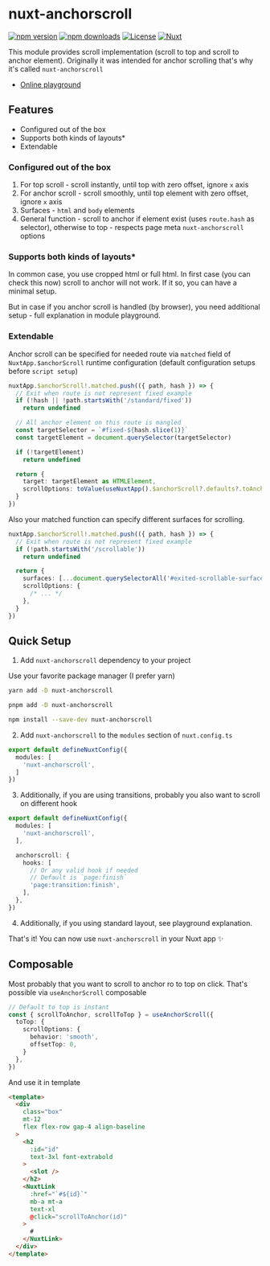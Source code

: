 <!--
Get your module up and running quickly.

Find and replace all on all files (CMD+SHIFT+F):
- Name: My Module
- Package name: my-module
- Description: My new Nuxt module
-->

# nuxt-anchorscroll

[![npm version][npm-version-src]][npm-version-href]
[![npm downloads][npm-downloads-src]][npm-downloads-href]
[![License][license-src]][license-href]
[![Nuxt][nuxt-src]][nuxt-href]

This module provides scroll implementation (scroll to top and scroll to anchor element).
Originally it was intended for anchor scrolling that's why it's called `nuxt-anchorscroll`

- [Online playground](https://stackblitz.com/github/helltraitor/nuxt-anchorscroll?file=playground%2Fapp.vue)

## Features

- Configured out of the box
- Supports both kinds of layouts*
- Extendable

### Configured out of the box

1. For top scroll - scroll instantly, until top with zero offset, ignore `x` axis
2. For anchor scroll - scroll smoothly, until top element with zero offset, ignore `x` axis
3. Surfaces - `html` and `body` elements
4. General function - scroll to anchor if element exist (uses `route.hash` as selector),
   otherwise to top - respects page meta `nuxt-anchorscroll` options

### Supports both kinds of layouts*

In common case, you use cropped html or full html. In first case (you can check this now)
scroll to anchor will not work. If it so, you can have a minimal setup.

But in case if you anchor scroll is handled (by browser), you need additional setup -
full explanation in module playground.

### Extendable

Anchor scroll can be specified for needed route via `matched` field of `NuxtApp.$anchorScroll`
runtime configuration (default configuration setups before `script setup`)

```ts
nuxtApp.$anchorScroll!.matched.push(({ path, hash }) => {
  // Exit when route is not represent fixed example
  if (!hash || !path.startsWith('/standard/fixed'))
    return undefined

  // All anchor element on this route is mangled
  const targetSelector = `#fixed-${hash.slice(1)}`
  const targetElement = document.querySelector(targetSelector)

  if (!targetElement)
    return undefined

  return {
    target: targetElement as HTMLElement,
    scrollOptions: toValue(useNuxtApp().$anchorScroll?.defaults?.toAnchor) ?? {}
  }
})
```

Also your matched function can specify different surfaces for scrolling.

```ts
nuxtApp.$anchorScroll!.matched.push(({ path, hash }) => {
  // Exit when route is not represent fixed example
  if (!path.startsWith('/scrollable'))
    return undefined

  return {
    surfaces: [...document.querySelectorAll('#exited-scrollable-surface')],
    scrollOptions: {
      /* ... */
    },
  }
})
```

## Quick Setup

1. Add `nuxt-anchorscroll` dependency to your project

Use your favorite package manager (I prefer yarn)

```bash
yarn add -D nuxt-anchorscroll

pnpm add -D nuxt-anchorscroll

npm install --save-dev nuxt-anchorscroll
```

2. Add `nuxt-anchorscroll` to the `modules` section of `nuxt.config.ts`

```ts
export default defineNuxtConfig({
  modules: [
    'nuxt-anchorscroll',
  ]
})
```

3. Additionally, if you are using transitions, probably you also want to scroll on different hook

```ts
export default defineNuxtConfig({
  modules: [
    'nuxt-anchorscroll',
  ],

  anchorscroll: {
    hooks: [
      // Or any valid hook if needed
      // Default is `page:finish`
      'page:transition:finish',
    ],
  },
})
```

4. Additionally, if you using standard layout, see playground explanation.

That's it! You can now use `nuxt-anchorscroll` in your Nuxt app ✨

## Composable

Most probably that you want to scroll to anchor ro to top on click. That's possible via `useAnchorScroll` composable

```ts
// Default to top is instant
const { scrollToAnchor, scrollToTop } = useAnchorScroll({
  toTop: {
    scrollOptions: {
      behavior: 'smooth',
      offsetTop: 0,
    }
  },
})
```

And use it in template

```html
<template>
  <div
    class="box"
    mt-12
    flex flex-row gap-4 align-baseline
  >
    <h2
      :id="id"
      text-3xl font-extrabold
    >
      <slot />
    </h2>
    <NuxtLink
      :href="`#${id}`"
      mb-a mt-a
      text-xl
      @click="scrollToAnchor(id)"
    >
      #
    </NuxtLink>
  </div>
</template>
```

<!-- Badges -->
[npm-version-src]: https://img.shields.io/npm/v/nuxt-anchorscroll/latest.svg?style=flat&colorA=18181B&colorB=28CF8D
[npm-version-href]: https://npmjs.com/package/nuxt-anchorscroll

[npm-downloads-src]: https://img.shields.io/npm/dm/nuxt-anchorscroll.svg?style=flat&colorA=18181B&colorB=28CF8D
[npm-downloads-href]: https://npmjs.com/package/nuxt-anchorscroll

[license-src]: https://img.shields.io/npm/l/nuxt-anchorscroll.svg?style=flat&colorA=18181B&colorB=28CF8D
[license-href]: https://npmjs.com/package/nuxt-anchorscroll

[nuxt-src]: https://img.shields.io/badge/Nuxt-18181B?logo=nuxt.js
[nuxt-href]: https://nuxt.com
